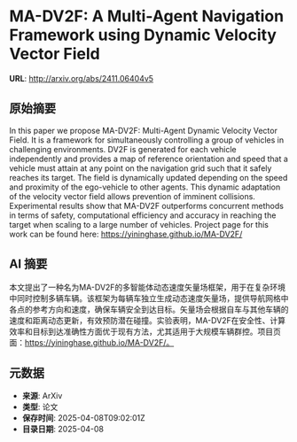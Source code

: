 # MA-DV2F: A Multi-Agent Navigation Framework using Dynamic Velocity Vector Field

**URL**: http://arxiv.org/abs/2411.06404v5

## 原始摘要

In this paper we propose MA-DV2F: Multi-Agent Dynamic Velocity Vector Field.
It is a framework for simultaneously controlling a group of vehicles in
challenging environments. DV2F is generated for each vehicle independently and
provides a map of reference orientation and speed that a vehicle must attain at
any point on the navigation grid such that it safely reaches its target. The
field is dynamically updated depending on the speed and proximity of the
ego-vehicle to other agents. This dynamic adaptation of the velocity vector
field allows prevention of imminent collisions. Experimental results show that
MA-DV2F outperforms concurrent methods in terms of safety, computational
efficiency and accuracy in reaching the target when scaling to a large number
of vehicles. Project page for this work can be found here:
https://yininghase.github.io/MA-DV2F/


## AI 摘要

本文提出了一种名为MA-DV2F的多智能体动态速度矢量场框架，用于在复杂环境中同时控制多辆车辆。该框架为每辆车独立生成动态速度矢量场，提供导航网格中各点的参考方向和速度，确保车辆安全到达目标。矢量场会根据自车与其他车辆的速度和距离动态更新，有效预防潜在碰撞。实验表明，MA-DV2F在安全性、计算效率和目标到达准确性方面优于现有方法，尤其适用于大规模车辆群控。项目页面：https://yininghase.github.io/MA-DV2F/。

## 元数据

- **来源**: ArXiv
- **类型**: 论文
- **保存时间**: 2025-04-08T09:02:01Z
- **目录日期**: 2025-04-08
